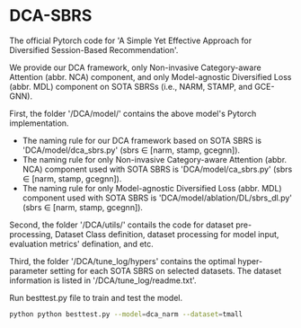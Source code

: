 # DCA-SBRS

The official Pytorch code for 'A Simple Yet Effective Approach for Diversified Session-Based Recommendation'.

We provide our DCA framework, only Non-invasive Category-aware Attention (abbr. NCA) component, and only Model-agnostic Diversified Loss (abbr. MDL) component on SOTA SBRSs (i.e., NARM, STAMP, and GCE-GNN).

First, the folder '/DCA/model/' contains the above model's Pytorch implementation. 
* The naming rule for our DCA framework based on SOTA SBRS is 'DCA/model/dca_sbrs.py' (sbrs $\in$ [narm, stamp, gcegnn]). 
* The naming rule for only Non-invasive Category-aware Attention (abbr. NCA) component used with SOTA SBRS is 'DCA/model/ca_sbrs.py' (sbrs $\in$ [narm, stamp, gcegnn]). 
* The naming rule for only Model-agnostic Diversified Loss (abbr. MDL) component used with SOTA SBRS is 'DCA/model/ablation/DL/sbrs_dl.py' (sbrs $\in$ [narm, stamp, gcegnn]). 

Second, the folder '/DCA/utils/' contails the code for dataset pre-processing, Dataset Class definition, dataset processing for model input,  evaluation metrics' defination, and etc. 

Third, the folder '/DCA/tune_log/hypers' contains the optimal hyper-parameter setting for each SOTA SBRS on selected datasets. The dataset information is listed in '/DCA/tune_log/readme.txt'.

Run besttest.py file to train and test the model.
```bash
python python besttest.py --model=dca_narm --dataset=tmall
```



